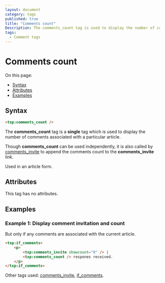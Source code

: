```yaml
---
layout: document
category: tags
published: true
title: "Comments count"
Description: The comments_count tag is used to display the number of comments associated with a particular article.
tags:
  - Comment tags
---
```


# Comments count

On this page:

* [Syntax](#user-content-syntax)
* [Attributes](#user-content-attributes)
* [Examples](#user-content-examples)

## Syntax

```html
<txp:comments_count />
```

The **comments_count** tag is a __single__ tag which is used to display the number of comments associated with a particular article.

Though **comments_count** can be used independently, it is also called by [comments_invite](comments-invite) to append the comments count to the **comments_invite** link.

Used in an article form.

## Attributes

This tag has no attributes.

## Examples

### Example 1: Display comment invitation and count

But only if any comments are associated with the current article.

```html
<txp:if_comments>
    <p>
        <txp:comments_invite showcount="0" /> |
        <txp:comments_count /> respones received.
    </p>
</txp:if_comments>
```

Other tags used: [comments_invite](comments-invite), [if_comments](if-comments).
